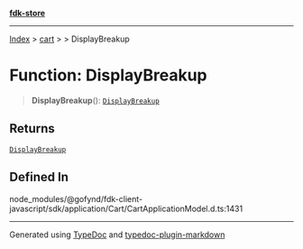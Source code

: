 [**fdk-store**](../../../README.md)
***

[Index](../../../API.md) > [cart](../../README.md) > [<internal>](../README.md) > DisplayBreakup

# Function: DisplayBreakup

> **DisplayBreakup**(): [`DisplayBreakup`](../type-aliases/type-alias.DisplayBreakup.md)

## Returns

[`DisplayBreakup`](../type-aliases/type-alias.DisplayBreakup.md)

## Defined In

node\_modules/@gofynd/fdk-client-javascript/sdk/application/Cart/CartApplicationModel.d.ts:1431

***
Generated using [TypeDoc](https://typedoc.org/) and [typedoc-plugin-markdown](https://www.npmjs.com/package/typedoc-plugin-markdown)
